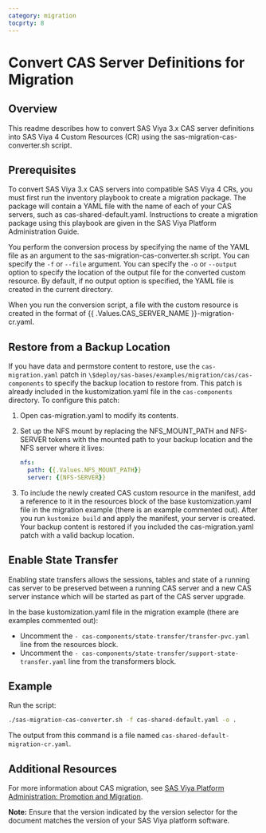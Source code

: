 ```yaml
---
category: migration
tocprty: 8
---
```


# Convert CAS Server Definitions for Migration

## Overview

This readme describes how to convert SAS Viya 3.x CAS server definitions into
SAS Viya 4 Custom Resources (CR) using the sas-migration-cas-converter.sh script.

## Prerequisites

To convert SAS Viya 3.x CAS servers into compatible SAS Viya 4 CRs, you must
first run the inventory playbook to create a migration package. The package will
contain a YAML file with the name of each of your CAS servers, such as
cas-shared-default.yaml. Instructions to create a migration package using
this playbook are given in the SAS Viya Platform Administration Guide.

You perform the conversion process by specifying the name of the YAML file as an
argument to the sas-migration-cas-converter.sh script. You can specify the `-f`
or `--file` argument. You can specify the `-o` or `--output` option to specify
the location of the output file for the converted custom resource. By default,
if no output option is specified, the YAML file is created in the current
directory.

When you run the conversion script, a file with the custom resource is created
in the format of {{ .Values.CAS_SERVER_NAME }}-migration-cr.yaml.

## Restore from a Backup Location

If you have data and permstore content to restore, use the `cas-migration.yaml`
patch in `\$deploy/sas-bases/examples/migration/cas/cas-components` to specify
the backup location to restore from. This patch is already included in the
kustomization.yaml file in the `cas-components` directory. To configure this
patch:

1. Open cas-migration.yaml to modify its contents.

2. Set up the NFS mount by replacing the NFS_MOUNT_PATH and NFS-SERVER tokens
   with the mounted path to your backup location and the NFS server where it
   lives:

   ```yaml
   nfs:
     path: {{.Values.NFS_MOUNT_PATH}}
     server: {{NFS-SERVER}}
   ```

3. To include the newly created CAS custom resource in the manifest, add a
   reference to it in the resources block of the base kustomization.yaml file
   in the migration example (there is an example commented out). After you
   run `kustomize build` and apply the manifest, your server is created.
   Your backup content is restored if you included the cas-migration.yaml
   patch with a valid backup location.

## Enable State Transfer

Enabling state transfers allows the sessions, tables and state of a running cas server to be preserved
between a running CAS server and a new CAS server instance which will be started as part of the CAS server upgrade.

In the base kustomization.yaml file in the migration example (there are examples commented out):

* Uncomment the `- cas-components/state-transfer/transfer-pvc.yaml` line from the resources block.
* Uncomment the `- cas-components/state-transfer/support-state-transfer.yaml` line from the transformers block.

## Example

Run the script:

```bash
./sas-migration-cas-converter.sh -f cas-shared-default.yaml -o .
```

The output from this command is a file named
`cas-shared-default-migration-cr.yaml`.

## Additional Resources

For more information about CAS migration, see [SAS Viya Platform Administration: Promotion and Migration](http://documentation.sas.com/?cdcId=sasadmincdc&cdcVersion=default&docsetId=promigwlcm&docsetTarget=home.htm).

**Note:** Ensure that the version indicated by the version selector for the document matches the version of your SAS Viya platform software.
